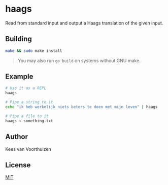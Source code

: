 # haags
Read from standard input and output a Haags translation of the given input.

## Building
```bash
make && sudo make install
```
> You may also run `go build` on systems without GNU make.

## Example
```bash
# Use it as a REPL
haags

# Pipe a string to it
echo "ik heb werkelijk niets beters te doen met mijn leven" | haags

# Pipe a file to it
haags < something.txt
```

## Author
Kees van Voorthuizen

## License
[MIT](./LICENSE)
